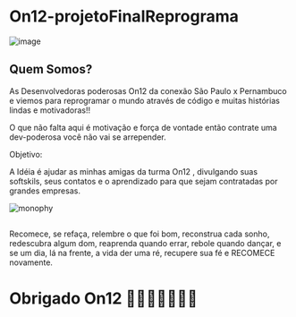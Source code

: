 # On12-projetoFinalReprograma
![image](https://user-images.githubusercontent.com/66445871/132947507-466edd3a-02bc-426d-ac23-9f84d846f3d3.png)

## Quem Somos?

As Desenvolvedoras poderosas On12 da conexão São Paulo x Pernambuco  e viemos para reprogramar o mundo através de código e muitas histórias lindas e motivadoras!!

O que não falta aqui é motivação e força de vontade então contrate uma dev-poderosa você não vai se arrepender.

Objetivo:

A Idéia é ajudar as minhas amigas da turma On12 , divulgando suas softskils, seus contatos e o aprendizado para que sejam contratadas por grandes empresas.

![monophy](https://user-images.githubusercontent.com/66445871/132948479-b243916d-9fbf-4f84-aec2-07e21374f8e7.gif)

## 
Recomece, se refaça,
relembre o que foi bom,
reconstrua cada sonho,
redescubra algum dom,
reaprenda quando errar,
rebole quando dançar,
e se um dia, lá na frente,
a vida der uma ré,
recupere sua fé
e RECOMECE novamente.


# Obrigado On12  💖💖💖💖💖💖💖
